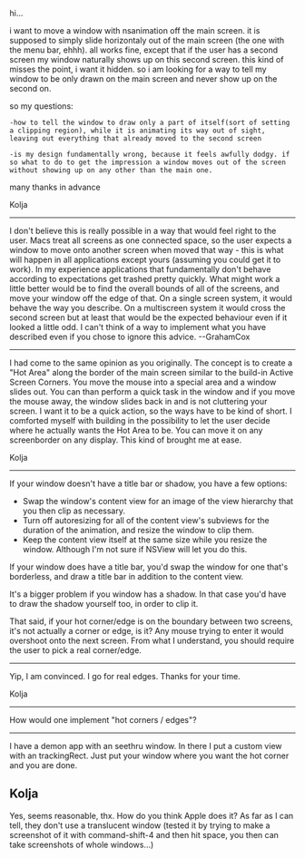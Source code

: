 


hi...


i want to move a window with nsanimation off the main screen. it is supposed to simply slide horizontaly out of the main screen (the one with the menu bar, ehhh).
all works fine, except that if the user has a second screen my window naturally shows up on this second screen. this kind of misses the point, i want it hidden. 
so i am looking for a way to tell my window to be only drawn on the main screen and never show up on the second on.


so my questions:

    -how to tell the window to draw only a part of itself(sort of setting a clipping region), while it is animating its way out of sight, leaving out everything that already moved to the second screen

    -is my design fundamentally wrong, because it feels awfully dodgy. if so what to do to get the impression a window moves out of the screen without showing up on any other than the main one.




many thanks in advance

Kolja

----

I don't believe this is really possible in a way that would feel right to the user. Macs treat all screens as one connected space, so the user expects a window to move onto another screen when moved that way - this is what will happen in all applications except yours (assuming you could get it to work). In my experience applications that fundamentally don't behave according to expectations get trashed pretty quickly. What might work a little better would be to find the overall bounds of all of the screens, and move your window off the edge of that. On a single screen system, it would behave the way you describe. On a multiscreen system it would cross the second screen but at least that would be the expected behaviour even if it looked a little odd. I can't think of a way to implement what you have described even if you chose to ignore this advice. --GrahamCox

----

I had come to the same opinion as you originally. The concept is to create a "Hot Area" along the border of the main screen similar to the build-in Active Screen Corners. You move the mouse into a special area and a window slides out. You can than perform a quick task in the window and if you move the mouse away, the window slides back in and is not cluttering your screen. I want it to be a quick action, so the ways have to be kind of short. I comforted myself with building in the possibility to let the user decide where he actually wants the Hot Area to be. You can move it on any screenborder on any display. This kind of brought me at ease.

Kolja 

----
If your window doesn't have a title bar or shadow, you have a few options:

* Swap the window's content view for an image of the view hierarchy that you then clip as necessary.
* Turn off autoresizing for all of the content view's subviews for the duration of the animation, and resize the window to clip them.
* Keep the content view itself at the same size while you resize the window. Although I'm not sure if NSView will let you do this.

If your window does have a title bar, you'd swap the window for one that's borderless, and draw a title bar in addition to the content view.

It's a bigger problem if you window has a shadow. In that case you'd have to draw the shadow yourself too, in order to clip it.

That said, if your hot corner/edge is on the boundary between two screens, it's not actually a corner or edge, is it? Any mouse trying to enter it would overshoot onto the next screen. From what I understand, you should require the user to pick a real corner/edge.

----


Yip, I am convinced. I go for real edges. Thanks for your time.

Kolja

----
How would one implement "hot corners / edges"?


----
I have a demon app with an seethru window. In there I put a custom view with an trackingRect. Just put your window where you want the hot corner and you are done.

Kolja
----
Yes, seems reasonable, thx. How do you think Apple does it? As far as I can tell, they don't use a translucent window (tested it by trying to make a screenshot of it with command-shift-4 and then hit space, you then can take screenshots of whole windows...)

